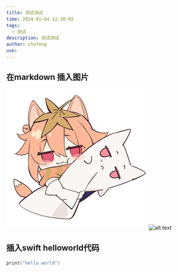 ```yaml
---
title: 测试测试
time: 2024-01-04 12:38:02
tags:
  - 测试
description: 测试测试
author: chufeng
use: 
---
```

## 在markdown 插入图片
![枫糖社logo](./枫糖社logo.jpg)
![alt text](7270c4358ded641c9a8a9d38f5743466.jpg)
## 插入swift helloworld代码
```swift    
print("hello world")
